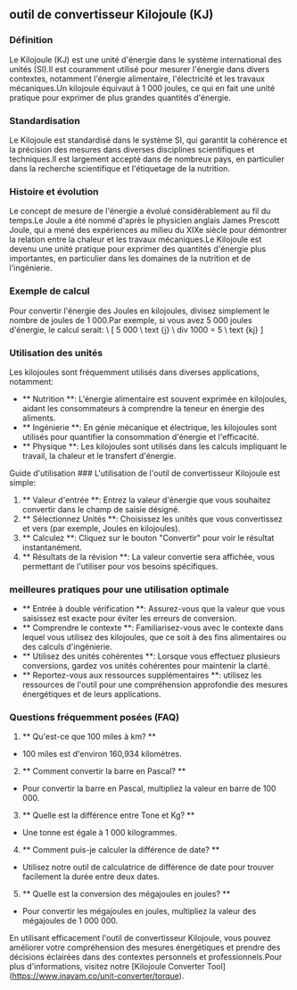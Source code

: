 ## outil de convertisseur Kilojoule (KJ)

### Définition
Le Kilojoule (KJ) est une unité d'énergie dans le système international des unités (SI).Il est couramment utilisé pour mesurer l'énergie dans divers contextes, notamment l'énergie alimentaire, l'électricité et les travaux mécaniques.Un kilojoule équivaut à 1 000 joules, ce qui en fait une unité pratique pour exprimer de plus grandes quantités d'énergie.

### Standardisation
Le Kilojoule est standardisé dans le système SI, qui garantit la cohérence et la précision des mesures dans diverses disciplines scientifiques et techniques.Il est largement accepté dans de nombreux pays, en particulier dans la recherche scientifique et l'étiquetage de la nutrition.

### Histoire et évolution
Le concept de mesure de l'énergie a évolué considérablement au fil du temps.Le Joule a été nommé d'après le physicien anglais James Prescott Joule, qui a mené des expériences au milieu du XIXe siècle pour démontrer la relation entre la chaleur et les travaux mécaniques.Le Kilojoule est devenu une unité pratique pour exprimer des quantités d'énergie plus importantes, en particulier dans les domaines de la nutrition et de l'ingénierie.

### Exemple de calcul
Pour convertir l'énergie des Joules en kilojoules, divisez simplement le nombre de joules de 1 000.Par exemple, si vous avez 5 000 joules d'énergie, le calcul serait:
\ [
5 000 \ text {j} \ div 1000 = 5 \ text {kj}
\]

### Utilisation des unités
Les kilojoules sont fréquemment utilisés dans diverses applications, notamment:
- ** Nutrition **: L'énergie alimentaire est souvent exprimée en kilojoules, aidant les consommateurs à comprendre la teneur en énergie des aliments.
- ** Ingénierie **: En génie mécanique et électrique, les kilojoules sont utilisés pour quantifier la consommation d'énergie et l'efficacité.
- ** Physique **: Les kilojoules sont utilisés dans les calculs impliquant le travail, la chaleur et le transfert d'énergie.

Guide d'utilisation ###
L'utilisation de l'outil de convertisseur Kilojoule est simple:
1. ** Valeur d'entrée **: Entrez la valeur d'énergie que vous souhaitez convertir dans le champ de saisie désigné.
2. ** Sélectionnez Unités **: Choisissez les unités que vous convertissez et vers (par exemple, Joules en kilojoules).
3. ** Calculez **: Cliquez sur le bouton "Convertir" pour voir le résultat instantanément.
4. ** Résultats de la révision **: La valeur convertie sera affichée, vous permettant de l'utiliser pour vos besoins spécifiques.

### meilleures pratiques pour une utilisation optimale
- ** Entrée à double vérification **: Assurez-vous que la valeur que vous saisissez est exacte pour éviter les erreurs de conversion.
- ** Comprendre le contexte **: Familiarisez-vous avec le contexte dans lequel vous utilisez des kilojoules, que ce soit à des fins alimentaires ou des calculs d'ingénierie.
- ** Utilisez des unités cohérentes **: Lorsque vous effectuez plusieurs conversions, gardez vos unités cohérentes pour maintenir la clarté.
- ** Reportez-vous aux ressources supplémentaires **: utilisez les ressources de l'outil pour une compréhension approfondie des mesures énergétiques et de leurs applications.

### Questions fréquemment posées (FAQ)

1. ** Qu'est-ce que 100 miles à km? **
- 100 miles est d'environ 160,934 kilomètres.

2. ** Comment convertir la barre en Pascal? **
- Pour convertir la barre en Pascal, multipliez la valeur en barre de 100 000.

3. ** Quelle est la différence entre Tone et Kg? **
- Une tonne est égale à 1 000 kilogrammes.

4. ** Comment puis-je calculer la différence de date? **
- Utilisez notre outil de calculatrice de différence de date pour trouver facilement la durée entre deux dates.

5. ** Quelle est la conversion des mégajoules en joules? **
- Pour convertir les mégajoules en joules, multipliez la valeur des mégajoules de 1 000 000.

En utilisant efficacement l'outil de convertisseur Kilojoule, vous pouvez améliorer votre compréhension des mesures énergétiques et prendre des décisions éclairées dans des contextes personnels et professionnels.Pour plus d'informations, visitez notre [Kilojoule Converter Tool] (https://www.inayam.co/unit-converter/torque).